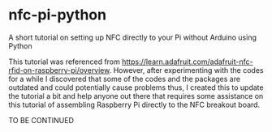 nfc-pi-python
=============

A short tutorial on setting up NFC directly to your Pi without Arduino using Python

This tutorial was referenced from https://learn.adafruit.com/adafruit-nfc-rfid-on-raspberry-pi/overview. However, after experimenting with the codes for a while I discovered that some of the codes and the packages are outdated and could potentially cause problems thus, I created this to update the tutorial a bit and help anyone out there that requires some assistance on this tutorial of assembling Raspberry Pi directly to the NFC breakout board.

TO BE CONTINUED
